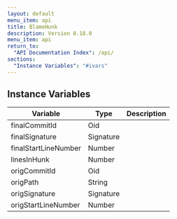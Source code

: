 ```yaml
---
layout: default
menu_item: api
title: BlameHunk
description: Version 0.18.0
menu_item: api
return_to:
  "API Documentation Index": /api/
sections:
  "Instance Variables": "#ivars"
---
```


## <a name="ivars"></a>Instance Variables

| Variable | Type | Description |
| --- | --- | --- |
| <a name="finalCommitId"></a>finalCommitId | Oid |  |
| <a name="finalSignature"></a>finalSignature | Signature |  |
| <a name="finalStartLineNumber"></a>finalStartLineNumber | Number |  |
| <a name="linesInHunk"></a>linesInHunk | Number |  |
| <a name="origCommitId"></a>origCommitId | Oid |  |
| <a name="origPath"></a>origPath | String |  |
| <a name="origSignature"></a>origSignature | Signature |  |
| <a name="origStartLineNumber"></a>origStartLineNumber | Number |  |


